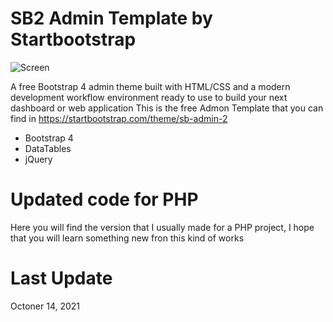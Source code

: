 # SB2 Admin Template by Startbootstrap

![Screen](https://github.com/satrianivzla/startbootstrap/assets/img/blob/main/screen.jpg)

A free Bootstrap 4 admin theme built with HTML/CSS and a modern development workflow environment ready to use to build your next dashboard or web application
This is the free Admon Template that you can find in https://startbootstrap.com/theme/sb-admin-2
- Bootstrap 4
- DataTables
- jQuery


# Updated code for PHP
Here you will find the version that I usually made for a PHP project, I hope that you will learn something new fron this kind of works

# Last Update
Octoner 14, 2021
